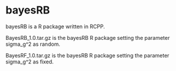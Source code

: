 # bayesRB
bayesRB is a R package written in RCPP.

BayesRB_1.0.tar.gz is the bayesRB R package setting the parameter sigma_g^2 as random.

BayesRF_1.0.tar.gz is the bayesRB R package setting the parameter sigma_g^2 as fixed.
